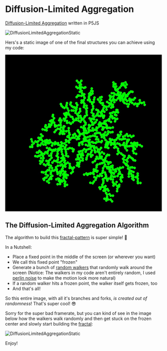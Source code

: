 # Diffusion-Limited Aggregation 

[Diffusion-Limited Aggregation](https://en.wikipedia.org/wiki/Diffusion-limited_aggregation) written in P5JS

![DiffusionLimitedAggregationStatic](https://github.com/johnnyawesome/DiffusionLimitedAggregation/blob/main/DiffusionLimitedAggregation/DemoImages/DiffusionLimitedAggregation.gif?raw=true)

Hers's a static image of one of the final structures you can achieve using my code:

![DiffusionLimitedAggregationAnimated](https://raw.githubusercontent.com/johnnyawesome/DiffusionLimitedAggregation/main/DiffusionLimitedAggregation/DemoImages/DiffusionLimitedAggregation.jpg)


## The Diffusion-Limited Aggregation Algorithm

The algorithm to build this [fractal-pattern](https://en.wikipedia.org/wiki/Fractal) is super simple! 🤩

In a Nutshell:

- Place a fixed point in the middle of the screen (or wherever you want)
- We call this fixed point "frozen"
- Generate a bunch of [random walkers](https://en.wikipedia.org/wiki/Random_walk) that randomly walk around the screen
  (Notice: The walkers in my code aren't entirely random, I used [perlin noise](https://en.wikipedia.org/wiki/Perlin_noise) to make the motion look more natural)
- If a random walker hits a frozen point, the walker itself gets frozen, too
- And that's all!

 So this entire image, with all it's branches and forks, *is created out of randomness*! That's super cool! 😎

 Sorry for the super bad framerate, but you can kind of see in the image below how the walkers walk randomly and then get stuck on the frozen center and slowly start building the [fractal](https://en.wikipedia.org/wiki/Fractal):

![DiffusionLimitedAggregationStatic](https://github.com/johnnyawesome/DiffusionLimitedAggregation/blob/main/DiffusionLimitedAggregation/DemoImages/DiffusionLimitedAggregation.gif?raw=true)

Enjoy!
